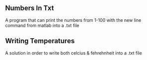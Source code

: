 Numbers In Txt
------

A program that can print the numbers from 1-100 with the new line command from matlab into a .txt file


Writing Temperatures
------

A solution in order to write both celcius & fehrehnheit into a .txt file
